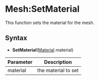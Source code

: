 # Mesh:SetMaterial

This function sets the material for the mesh.

## Syntax 

- **SetMaterial**([Material](Material.md) material)

| Parameter | Description |
|---|---|
| material | the material to set |
